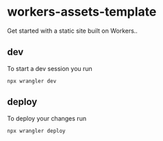 # workers-assets-template
Get started with a static site built on Workers..

## dev

To start a dev session you run

```
npx wrangler dev
```

## deploy

To deploy your changes run

```
npx wrangler deploy
```
